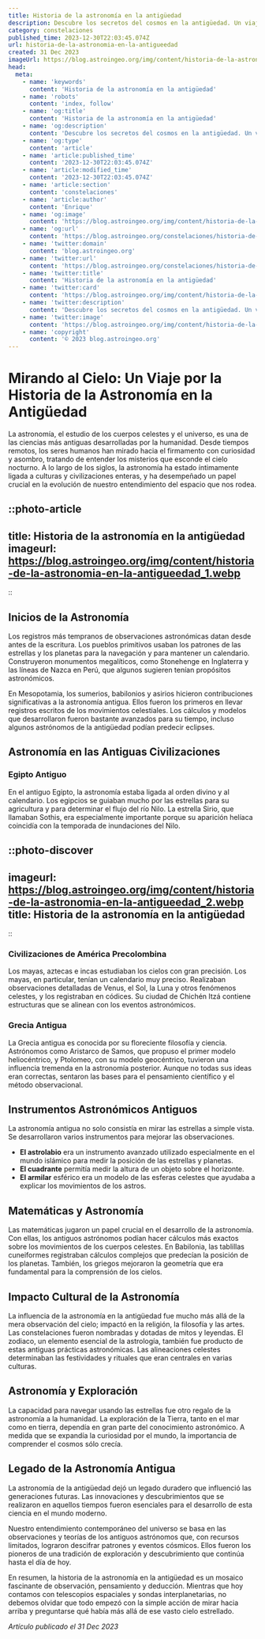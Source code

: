 ```yaml
---
title: Historia de la astronomía en la antigüedad
description: Descubre los secretos del cosmos en la antigüedad. Un viaje por la astronomía de nuestros ancestros y cómo sus observaciones moldearon la ciencia moderna.
category: constelaciones
published_time: 2023-12-30T22:03:45.074Z
url: historia-de-la-astronomia-en-la-antigueedad
created: 31 Dec 2023
imageUrl: https://blog.astroingeo.org/img/content/historia-de-la-astronomia-en-la-antigueedad_1.webp
head:
  meta:
    - name: 'keywords'
      content: 'Historia de la astronomía en la antigüedad'
    - name: 'robots'
      content: 'index, follow'
    - name: 'og:title'
      content: 'Historia de la astronomía en la antigüedad'
    - name: 'og:description'
      content: 'Descubre los secretos del cosmos en la antigüedad. Un viaje por la astronomía de nuestros ancestros y cómo sus observaciones moldearon la ciencia moderna.'
    - name: 'og:type'
      content: 'article'
    - name: 'article:published_time'
      content: '2023-12-30T22:03:45.074Z'
    - name: 'article:modified_time'
      content: '2023-12-30T22:03:45.074Z'
    - name: 'article:section'
      content: 'constelaciones'
    - name: 'article:author'
      content: 'Enrique'
    - name: 'og:image'
      content: 'https://blog.astroingeo.org/img/content/historia-de-la-astronomia-en-la-antigueedad_1.webp'
    - name: 'og:url'
      content: 'https://blog.astroingeo.org/constelaciones/historia-de-la-astronomia-en-la-antigueedad'
    - name: 'twitter:domain'
      content: 'blog.astroingeo.org'
    - name: 'twitter:url'
      content: 'https://blog.astroingeo.org/constelaciones/historia-de-la-astronomia-en-la-antigueedad'
    - name: 'twitter:title'
      content: 'Historia de la astronomía en la antigüedad'
    - name: 'twitter:card'
      content: 'https://blog.astroingeo.org/img/content/historia-de-la-astronomia-en-la-antigueedad_1.webp'
    - name: 'twitter:description'
      content: 'Descubre los secretos del cosmos en la antigüedad. Un viaje por la astronomía de nuestros ancestros y cómo sus observaciones moldearon la ciencia moderna.'
    - name: 'twitter:image'
      content: 'https://blog.astroingeo.org/img/content/historia-de-la-astronomia-en-la-antigueedad_1.webp'
    - name: 'copyright'
      content: '© 2023 blog.astroingeo.org'
---
```

# Mirando al Cielo: Un Viaje por la Historia de la Astronomía en la Antigüedad

La astronomía, el estudio de los cuerpos celestes y el universo, es una de las ciencias más antiguas desarrolladas por la humanidad. Desde tiempos remotos, los seres humanos han mirado hacia el firmamento con curiosidad y asombro, tratando de entender los misterios que esconde el cielo nocturno. A lo largo de los siglos, la astronomía ha estado íntimamente ligada a culturas y civilizaciones enteras, y ha desempeñado un papel crucial en la evolución de nuestro entendimiento del espacio que nos rodea.

::photo-article
---
title: Historia de la astronomía en la antigüedad
imageurl: https://blog.astroingeo.org/img/content/historia-de-la-astronomia-en-la-antigueedad_1.webp
---
::

## Inicios de la Astronomía

Los registros más tempranos de observaciones astronómicas datan desde antes de la escritura. Los pueblos primitivos usaban los patrones de las estrellas y los planetas para la navegación y para mantener un calendario. Construyeron monumentos megalíticos, como Stonehenge en Inglaterra y las líneas de Nazca en Perú, que algunos sugieren tenían propósitos astronómicos.

En Mesopotamia, los sumerios, babilonios y asirios hicieron contribuciones significativas a la astronomía antigua. Ellos fueron los primeros en llevar registros escritos de los movimientos celestiales. Los cálculos y modelos que desarrollaron fueron bastante avanzados para su tiempo, incluso algunos astrónomos de la antigüedad podían predecir eclipses.

## Astronomía en las Antiguas Civilizaciones

### Egipto Antiguo

En el antiguo Egipto, la astronomía estaba ligada al orden divino y al calendario. Los egipcios se guiaban mucho por las estrellas para su agricultura y para determinar el flujo del río Nilo. La estrella Sirio, que llamaban Sothis, era especialmente importante porque su aparición helíaca coincidía con la temporada de inundaciones del Nilo.


::photo-discover
---
imageurl: https://blog.astroingeo.org/img/content/historia-de-la-astronomia-en-la-antigueedad_2.webp
title: Historia de la astronomía en la antigüedad
---
::

### Civilizaciones de América Precolombina

Los mayas, aztecas e incas estudiaban los cielos con gran precisión. Los mayas, en particular, tenían un calendario muy preciso. Realizaban observaciones detalladas de Venus, el Sol, la Luna y otros fenómenos celestes, y los registraban en códices. Su ciudad de Chichén Itzá contiene estructuras que se alinean con los eventos astronómicos.

### Grecia Antigua

La Grecia antigua es conocida por su floreciente filosofía y ciencia. Astrónomos como Aristarco de Samos, que propuso el primer modelo heliocéntrico, y Ptolomeo, con su modelo geocéntrico, tuvieron una influencia tremenda en la astronomía posterior. Aunque no todas sus ideas eran correctas, sentaron las bases para el pensamiento científico y el método observacional.

## Instrumentos Astronómicos Antiguos

La astronomía antigua no solo consistía en mirar las estrellas a simple vista. Se desarrollaron varios instrumentos para mejorar las observaciones.

- **El astrolabio** era un instrumento avanzado utilizado especialmente en el mundo islámico para medir la posición de las estrellas y planetas.
- **El cuadrante** permitía medir la altura de un objeto sobre el horizonte.
- **El armilar** esférico era un modelo de las esferas celestes que ayudaba a explicar los movimientos de los astros.

## Matemáticas y Astronomía

Las matemáticas jugaron un papel crucial en el desarrollo de la astronomía. Con ellas, los antiguos astrónomos podían hacer cálculos más exactos sobre los movimientos de los cuerpos celestes. En Babilonia, las tablillas cuneiformes registraban cálculos complejos que predecían la posición de los planetas. También, los griegos mejoraron la geometría que era fundamental para la comprensión de los cielos.

## Impacto Cultural de la Astronomía

La influencia de la astronomía en la antigüedad fue mucho más allá de la mera observación del cielo; impactó en la religión, la filosofía y las artes. Las constelaciones fueron nombradas y dotadas de mitos y leyendas. El zodiaco, un elemento esencial de la astrología, también fue producto de estas antiguas prácticas astronómicas. Las alineaciones celestes determinaban las festividades y rituales que eran centrales en varias culturas.

## Astronomía y Exploración

La capacidad para navegar usando las estrellas fue otro regalo de la astronomía a la humanidad. La exploración de la Tierra, tanto en el mar como en tierra, dependía en gran parte del conocimiento astronómico. A medida que se expandía la curiosidad por el mundo, la importancia de comprender el cosmos sólo crecía.

## Legado de la Astronomía Antigua

La astronomía de la antigüedad dejó un legado duradero que influenció las generaciones futuras. Las innovaciones y descubrimientos que se realizaron en aquellos tiempos fueron esenciales para el desarrollo de esta ciencia en el mundo moderno.

Nuestro entendimiento contemporáneo del universo se basa en las observaciones y teorías de los antiguos astrónomos que, con recursos limitados, lograron descifrar patrones y eventos cósmicos. Ellos fueron los pioneros de una tradición de exploración y descubrimiento que continúa hasta el día de hoy.

En resumen, la historia de la astronomía en la antigüedad es un mosaico fascinante de observación, pensamiento y deducción. Mientras que hoy contamos con telescopios espaciales y sondas interplanetarias, no debemos olvidar que todo empezó con la simple acción de mirar hacia arriba y preguntarse qué había más allá de ese vasto cielo estrellado.

_Artículo publicado el 31 Dec 2023_